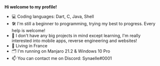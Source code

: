 **Hi welcome to my profile!**
- 💻 Coding languages: Dart, C, Java, Shell
- 🛠️ I'm still a beginner to programming, trying my best to progress. Every help is welcome!
- 💭 I don't have any big projects in mind except learning, I'm really interested into mobile apps, reverse engineering and websites!
- 🧭 Living in France
- 🗂️ I'm running on Manjaro 21.2 & Windows 10 Pro
- 📫 You can contact me on Discord: Synaelle#0001

